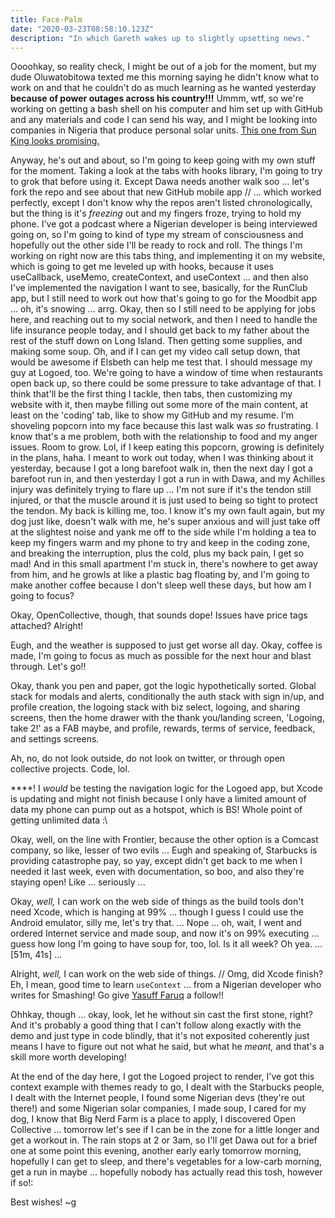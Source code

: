 ```yaml
---
title: Face-Palm
date: "2020-03-23T08:58:10.123Z"
description: "In which Gareth wakes up to slightly upsetting news."
---
```


Oooohkay, so reality check, I might be out of a job for the moment, but my dude Oluwatobitowa texted me this morning saying he didn't know what to work on and that he couldn't do as much learning as he wanted yesterday **because of power outages across his country!!!** Ummm, wtf, so we're working on getting a bash shell on his computer and him set up with GitHub and any materials and code I can send his way, and I might be looking into companies in Nigeria that produce personal solar units. [This one from Sun King looks promising.](https://www.greenlightplanet.com/solar-lights-shop/sun-king-pro-400/)

Anyway, he's out and about, so I'm going to keep going with my own stuff for the moment. Taking a look at the tabs with hooks library, I'm going to try to grok that before using it. Except Dawa needs another walk soo ... let's fork the repo and see about that new GitHub mobile app // ... which worked perfectly, except I don't know why the repos aren't listed chronologically, but the thing is it's _freezing_ out and my fingers froze, trying to hold my phone. I've got a podcast where a Nigerian developer is being interviewed going on, so I'm going to kind of type my stream of consciousness and hopefully out the other side I'll be ready to rock and roll. The things I'm working on right now are this tabs thing, and implementing it on my website, which is going to get me leveled up with hooks, because it uses useCallback, useMemo, createContext, and useContext ... and then also I've implemented the navigation I want to see, basically, for the RunClub app, but I still need to work out how that's going to go for the Moodbit app ... oh, it's snowing ... arrg. Okay, then so I still need to be applying for jobs here, and reaching out to my social network, and then I need to handle the life insurance people today, and I should get back to my father about the rest of the stuff down on Long Island. Then getting some supplies, and making some soup. Oh, and if I can get my video call setup down, that would be awesome if Elsbeth can help me test that. I should message my guy at Logoed, too. We're going to have a window of time when restaurants open back up, so there could be some pressure to take advantage of that. I think that'll be the first thing I tackle, then tabs, then customizing my website with it, then maybe filling out some more of the main content, at least on the 'coding' tab, like to show my GitHub and my resume. I'm shoveling popcorn into my face because this last walk was _so_ frustrating. I know that's a me problem, both with the relationship to food and my anger issues. Room to grow. Lol, if I keep eating this popcorn, growing is definitely in the plans, haha. I meant to work out today, when I was thinking about it yesterday, because I got a long barefoot walk in, then the next day I got a barefoot run in, and then yesterday I got a run in with Dawa, and my Achilles injury was definitely trying to flare up ... I'm not sure if it's the tendon still injured, or that the muscle around it is just used to being so tight to protect the tendon. My back is killing me, too. I know it's my own fault again, but my dog just like, doesn't walk with me, he's super anxious and will just take off at the slightest noise and yank me off to the side while I'm holding a tea to keep my fingers warm and my phone to try and keep in the coding zone, and breaking the interruption, plus the cold, plus my back pain, I get so mad! And in this small apartment I'm stuck in, there's nowhere to get away from him, and he growls at like a plastic bag floating by, and I'm going to make another coffee because I don't sleep well these days, but how am I going to focus?

Okay, OpenCollective, though, that sounds dope! Issues have price tags attached? Alright!

Eugh, and the weather is supposed to just get worse all day. Okay, coffee is made, I'm going to focus as much as possible for the next hour and blast through. Let's go!!

Okay, thank you pen and paper, got the logic hypothetically sorted. Global stack for modals and alerts, conditionally the auth stack with sign in/up, and profile creation, the logoing stack with biz select, logoing, and sharing screens, then the home drawer with the thank you/landing screen, 'Logoing, take 2!' as a FAB maybe, and profile, rewards, terms of service, feedback, and settings screens.

Ah, no, do not look outside, do not look on twitter, or through open collective projects. Code, lol.

\*\*\*\*! I _would_ be testing the navigation logic for the Logoed app, but Xcode is updating and might not finish because I only have a limited amount of data my phone can pump out as a hotspot, which is BS! Whole point of getting unlimited data :\

Okay, well, on the line with Frontier, because the other option is a Comcast company, so like, lesser of two evils ... Eugh and speaking of, Starbucks is providing catastrophe pay, so yay, except didn't get back to me when I needed it last week, even with documentation, so boo, and also they're staying open! Like ... seriously ...

Okay, _well,_ I can work on the web side of things as the build tools don't need Xcode, which is hanging at 99% ... though I guess I could use the Android emulator, silly me, let's try that. ... Nope ... oh, wait, I went and ordered Internet service and made soup, and now it's on 99% executing ... guess how long I'm going to have soup for, too, lol. Is it all week? Oh yea. ... [51m, 41s] ...

Alright, _well,_ I can work on the web side of things. // Omg, did Xcode finish? Eh, I mean, good time to learn `useContext` ... from a Nigerian developer who writes for Smashing! Go give [Yasuff Faruq](twitter.com/faruqyusuffG) a follow!!

Ohhkay, though ... okay, look, let he without sin cast the first stone, right? And it's probably a good thing that I can't follow along exactly with the demo and just type in code blindly, that it's not exposited coherently just means I have to figure out not what he said, but what he _meant,_ and that's a skill more worth developing!

At the end of the day here, I got the Logoed project to render, I've got this context example with themes ready to go, I dealt with the Starbucks people, I dealt with the Internet people, I found some Nigerian devs (they're out there!) and some Nigerian solar companies, I made soup, I cared for my dog, I know that Big Nerd Farm is a place to apply, I discovered Open Collective ... tomorrow let's see if I can be in the zone for a little longer and get a workout in. The rain stops at 2 or 3am, so I'll get Dawa out for a brief one at some point this evening, another early early tomorrow morning, hopefully I can get to sleep, and there's vegetables for a low-carb morning, get a run in maybe ... hopefully nobody has actually read this tosh, however if so!:

Best wishes! ~g
